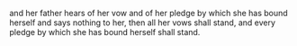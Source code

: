 and her father hears of her vow and of her pledge by which she has bound herself and says nothing to her, then all her vows shall stand, and every pledge by which she has bound herself shall stand.
